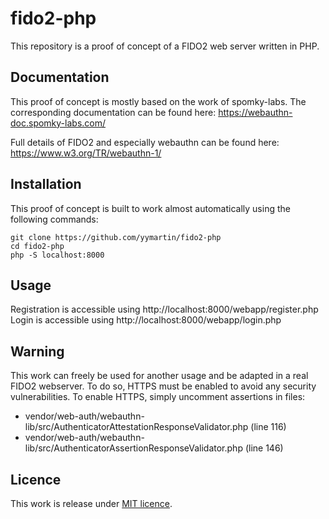 # fido2-php

This repository is a proof of concept of a FIDO2 web server written in PHP.

## Documentation
This proof of concept is mostly based on the work of spomky-labs. The corresponding documentation can be found here: https://webauthn-doc.spomky-labs.com/

Full details of FIDO2 and especially webauthn can be found here: https://www.w3.org/TR/webauthn-1/

## Installation 
This proof of concept is built to work almost automatically using the following commands: 

```
git clone https://github.com/yymartin/fido2-php
cd fido2-php
php -S localhost:8000
```

## Usage 
Registration is accessible using http://localhost:8000/webapp/register.php <br>
Login is accessible using http://localhost:8000/webapp/login.php

## Warning
This work can freely be used for another usage and be adapted in a real FIDO2 webserver. To do so, HTTPS must be enabled to avoid any security vulnerabilities.
To enable HTTPS, simply uncomment assertions in files: 
- vendor/web-auth/webauthn-lib/src/AuthenticatorAttestationResponseValidator.php (line 116)
- vendor/web-auth/webauthn-lib/src/AuthenticatorAssertionResponseValidator.php (line 146)

## Licence
This work is release under [MIT licence](https://github.com/yymartin/fido2-php/blob/master/LICENSE).
